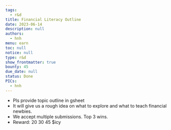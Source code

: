 ```yaml
---
tags: 
  - r&d
title: Financial Literacy Outline
date: 2023-06-14
description: null
authors: 
  - hnh
menu: earn
toc: null
notice: null
type: r&d
show_frontmatter: true
bounty: 45
due_date: null
status: Done
PICs: 
  - hnh
---
```


- Pls provide topic outline in gsheet
- It will give us a rough idea on what to explore and what to teach financial newbies.
- We accept multiple submissions. Top 3 wins.
- Reward: 20 30 45 $icy
